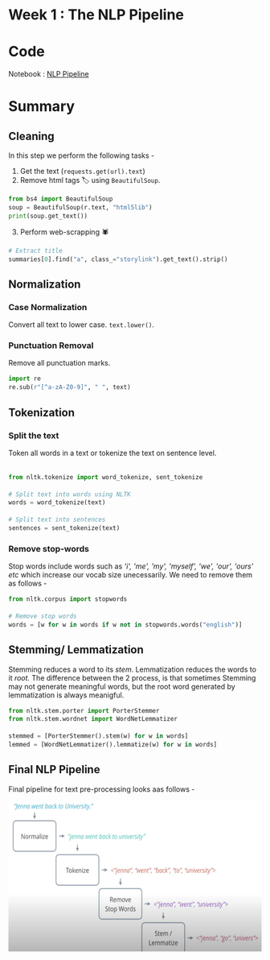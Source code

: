 # Week 1 : The NLP Pipeline

# Code

Notebook : [NLP Pipeline](https://github.com/purvasingh96/Natural-Language-Specialization/blob/master/Week-1/text_processing.ipynb)

# Summary

## Cleaning
In this step we perform the following tasks -

1. Get the text (`requests.get(url).text`)
2. Remove html tags 🏷 using `BeautifulSoup`.

```python
from bs4 import BeautifulSoup
soup = BeautifulSoup(r.text, "html5lib")
print(soup.get_text())
```
3. Perform web-scrapping 🕷 
```python
# Extract title
summaries[0].find("a", class_="storylink").get_text().strip()
```

## Normalization

### Case Normalization

Convert all text to lower case. `text.lower()`.

### Punctuation Removal

Remove all punctuation marks. 
```python
import re
re.sub(r"[^a-zA-Z0-9]", " ", text) 
```

## Tokenization

### Split the text
Token all words in a text or tokenize the text on sentence level.


```python

from nltk.tokenize import word_tokenize, sent_tokenize

# Split text into words using NLTK
words = word_tokenize(text)

# Split text into sentences
sentences = sent_tokenize(text)
```

### Remove stop-words
Stop words include words such as *'i', 'me', 'my', 'myself', 'we', 'our', 'ours' etc* which increase our vocab size unecessarily. We need to remove them as follows -
```python
from nltk.corpus import stopwords

# Remove stop words
words = [w for w in words if w not in stopwords.words("english")]
```

## Stemming/ Lemmatization

Stemming reduces a word to its *stem*. Lemmatization reduces the words to it *root.* The difference between the 2 process, is that sometimes Stemming may not generate meaningful words, but the root word generated by lemmatization is always meanigful.

```python
from nltk.stem.porter import PorterStemmer
from nltk.stem.wordnet import WordNetLemmatizer

stemmed = [PorterStemmer().stem(w) for w in words]
lemmed = [WordNetLemmatizer().lemmatize(w) for w in words]
```

## Final NLP Pipeline

Final pipeline for text pre-processing looks aas follows - 

<img src="./images/NLP Pipeline.png" height="300"></img>




